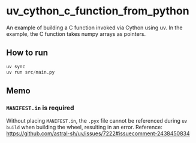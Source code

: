 # uv_cython_c_function_from_python

An example of building a C function invoked via Cython using uv.
In the example, the C function takes numpy arrays as pointers.

## How to run

```Python
uv sync
uv run src/main.py
```

## Memo

### `MANIFEST.in` is required

Without placing `MANIFEST.in`, the `.pyx` file cannot be referenced during `uv build` when building the wheel, resulting in an error.
Reference: https://github.com/astral-sh/uv/issues/7222#issuecomment-2438450834
